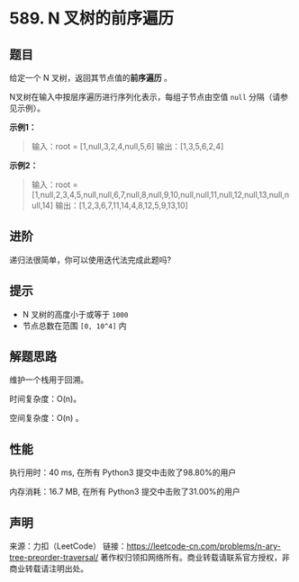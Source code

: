 # 589. N 叉树的前序遍历

## 题目

给定一个 N 叉树，返回其节点值的**前序遍历** 。

N叉树在输入中按层序遍历进行序列化表示，每组子节点由空值 `null` 分隔（请参见示例）。

**示例1：**

>    输入：root = [1,null,3,2,4,null,5,6]
>    输出：[1,3,5,6,2,4]

**示例2：**

> 输入：root = [1,null,2,3,4,5,null,null,6,7,null,8,null,9,10,null,null,11,null,12,null,13,null,null,14]
> 输出：[1,2,3,6,7,11,14,4,8,12,5,9,13,10]

## 进阶

递归法很简单，你可以使用迭代法完成此题吗?

## 提示

* N 叉树的高度小于或等于 `1000`
* 节点总数在范围 `[0, 10^4]` 内

## 解题思路

维护一个栈用于回溯。

时间复杂度：O(n)。

空间复杂度：O(n) 。

## 性能

执行用时：40 ms, 在所有 Python3 提交中击败了98.80%的用户

内存消耗：16.7 MB, 在所有 Python3 提交中击败了31.00%的用户

## 声明

来源：力扣（LeetCode）
链接：https://leetcode-cn.com/problems/n-ary-tree-preorder-traversal/
著作权归领扣网络所有。商业转载请联系官方授权，非商业转载请注明出处。